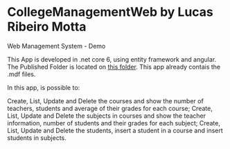 # CollegeManagementWeb by Lucas Ribeiro Motta
Web Management System - Demo

This App is developed in .net core 6, using entity framework and angular.
The Published Folder is located on 
[this folder](https://github.com/lucasrmotta/CollegeManagementWebLrm/tree/master/CollegeManagement/Published/CollegeManagementSystem).
This app already contais the .mdf files.

In this app, is possible to:

Create, List, Update and Delete the courses and show the number of teachers, students and average of their grades for each course;
Create, List, Update and Delete the subjects in courses and show the teacher information, number of students and their grades for each subject;
Create, List, Update and Delete the students, insert a student in a course and insert students in subjects.

